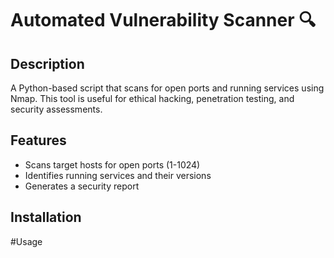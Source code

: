 # Automated Vulnerability Scanner 🔍

## Description
A Python-based script that scans for open ports and running services using Nmap. This tool is useful for ethical hacking, penetration testing, and security assessments.

## Features
- Scans target hosts for open ports (1-1024)
- Identifies running services and their versions
- Generates a security report

## Installation

#Usage


